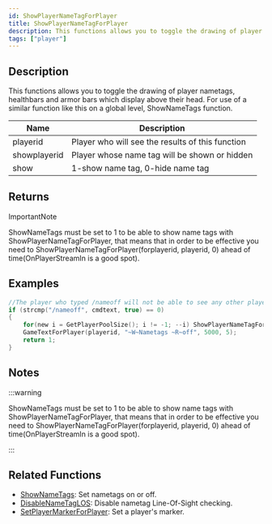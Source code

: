 ```yaml
---
id: ShowPlayerNameTagForPlayer
title: ShowPlayerNameTagForPlayer
description: This functions allows you to toggle the drawing of player nametags, healthbars and armor bars which display above their head.
tags: ["player"]
---
```


## Description

This functions allows you to toggle the drawing of player nametags, healthbars and armor bars which display above their head. For use of a similar function like this on a global level, ShowNameTags function.

| Name         | Description                                      |
| ------------ | ------------------------------------------------ |
| playerid     | Player who will see the results of this function |
| showplayerid | Player whose name tag will be shown or hidden    |
| show         | 1-show name tag, 0-hide name tag                 |

## Returns

ImportantNote

ShowNameTags must be set to 1 to be able to show name tags with ShowPlayerNameTagForPlayer, that means that in order to be effective you need to ShowPlayerNameTagForPlayer(forplayerid, playerid, 0) ahead of time(OnPlayerStreamIn is a good spot).

## Examples

```c
//The player who typed /nameoff will not be able to see any other players nametag.
if (strcmp("/nameoff", cmdtext, true) == 0)
{
    for(new i = GetPlayerPoolSize(); i != -1; --i) ShowPlayerNameTagForPlayer(playerid, i, false);
    GameTextForPlayer(playerid, "~W~Nametags ~R~off", 5000, 5);
    return 1;
}
```

## Notes

:::warning

ShowNameTags must be set to 1 to be able to show name tags with ShowPlayerNameTagForPlayer, that means that in order to be effective you need to ShowPlayerNameTagForPlayer(forplayerid, playerid, 0) ahead of time(OnPlayerStreamIn is a good spot).

:::

## Related Functions

- [ShowNameTags](functions/ShowNameTags.md): Set nametags on or off.
- [DisableNameTagLOS](functions/DisableNameTagLOS.md): Disable nametag Line-Of-Sight checking.
- [SetPlayerMarkerForPlayer](functions/SetPlayerMarkerForPlayer.md): Set a player's marker.
